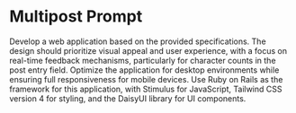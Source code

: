 # Multipost Prompt

Develop a web application based on the provided specifications. The design should prioritize visual appeal and user experience, with a focus on real-time feedback mechanisms, particularly for character counts in the post entry field. Optimize the application for desktop environments while ensuring full responsiveness for mobile devices. Use Ruby on Rails as the framework for this application, with Stimulus for JavaScript, Tailwind CSS version 4 for styling, and the DaisyUI library for UI components.
